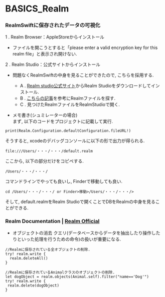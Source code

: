 # BASICS_Realm

### RealmSwiftに保存されたデータの可視化

1 . Realm Browser：AppleStoreからインストール  
* ファイルを開こうとすると「please enter a valid encryption key for this realm file」と表示され開けない.

2 . Realm Studio：公式サイトからインストール  
* 問題なくRealmSwiftの中身を見ることができたので, こちらを採用する.  
    * A . [Realm studio公式サイト](https://docs.mongodb.com/realm-legacy/jp/products/realm-studio.html)からRealm Studioをダウンロードしてインストール.  
    * B . [こちらの記事](https://qiita.com/i_nak/items/5d6062333b205275b85b)を参考にRealmファイルを探す.  
    * C . 見つけたRealmファイルをRealmStudioで開く.  

* メモ書き(シュミレーターの場合)  
まず, 以下のコードをプロジェクトに記載して実行.
```
print(Realm.Configuration.defaultConfiguration.fileURL!)
```
そうすると, xcodeのデバッグコンソールに以下の形で出力が得られる.
```
file:///Users/・・・/・・・/default.realm
```
ここから, 以下の部分だけをコピペする.
```
/Users/・・・/・・・/
```
コマンドラインでやっても良いし, Finderで移動しても良い.
```
cd /Users/・・・/・・・/ or Finder>移動>/Users/・・・/・・・/>
```
そして, default.realmをRealm Studioで開くことでDBをRealmの中身を見ることができる.

### Realm Documentation | [Realm Official](https://docs.mongodb.com/realm-legacy/jp/docs/swift/latest.html)  

* オブジェクトの消去
クエリ(データベースからデータを抽出したり操作したりといった処理を行うための命令)の扱いが重要になる.
```
//Realmに保存されている全オブジェクトの削除.
try! realm.write {
  realm.deleteAll()
}

//Realmに保存されているAnimalクラスのオブジェクトの削除.
let dogObject = realm.objects(Animal.self).filter("name=='Dog'")
try! realm.write {
 realm.delete(dogObject)
}
```
